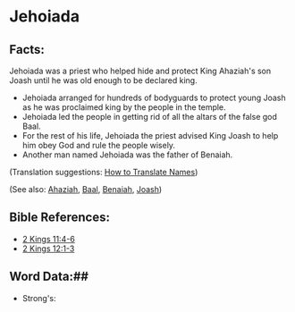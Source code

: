 # Jehoiada #

## Facts: ##

Jehoiada was a priest who helped hide and protect King Ahaziah's son Joash until he was old enough to be declared king.

* Jehoiada arranged for hundreds of bodyguards to protect young Joash as he was proclaimed king by the people in the temple.
* Jehoiada led the people in getting rid of all the altars of the false god Baal.
* For the rest of his life, Jehoiada the priest advised King Joash to help him obey God and rule the people wisely.
* Another man named Jehoiada was the father of Benaiah.

(Translation suggestions: [How to Translate Names](rc://en/ta/man/translate/translate-names))

(See also: [Ahaziah](../other/ahaziah.md), [Baal](../other/baal.md), [Benaiah](../other/benaiah.md), [Joash](../other/joash.md))

## Bible References: ##

* [2 Kings 11:4-6](rc://en/tn/help/2ki/11/04)
* [2 Kings 12:1-3](rc://en/tn/help/2ki/12/01)

## Word Data:##

* Strong's: 

